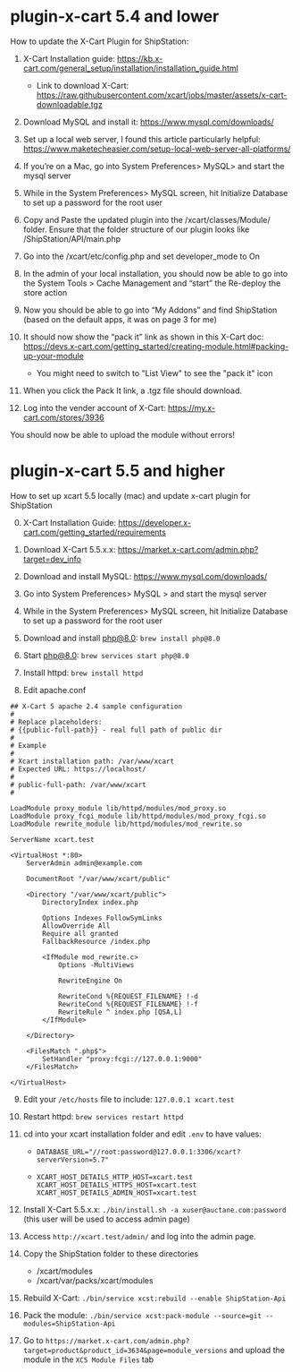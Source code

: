 # plugin-x-cart 5.4 and lower
How to update the X-Cart Plugin for ShipStation:

1. X-Cart Installation guide: https://kb.x-cart.com/general_setup/installation/installation_guide.html
    - Link to download X-Cart: https://raw.githubusercontent.com/xcart/jobs/master/assets/x-cart-downloadable.tgz

2. Download MySQL and install it: https://www.mysql.com/downloads/

3. Set up a local web server, I found this article particularly helpful: https://www.maketecheasier.com/setup-local-web-server-all-platforms/

4. If you’re on a Mac, go into System Preferences> MySQL> and start the mysql server

5. While in the System Preferences> MySQL screen, hit Initialize Database to set up a password for the root user

6. Copy and Paste the updated plugin into the <Web Server directory>/xcart/classes/Module/ folder. Ensure that the folder structure of our plugin looks like /ShipStation/API/main.php

7. Go into the <xcart installation directory>/xcart/etc/config.php and set developer_mode to On

8. In the admin of your local installation, you should now be able to go into the System Tools > Cache Management and “start” the Re-deploy the store action

9. Now you should be able to go into “My Addons” and find ShipStation (based on the default apps, it was on page 3 for me)

10. It should now show the “pack it” link as shown in this X-Cart doc:  https://devs.x-cart.com/getting_started/creating-module.html#packing-up-your-module
    - You might need to switch to "List View" to see the "pack it" icon

11. When you click the Pack It link, a .tgz file should download.

12. Log into the vender account of X-Cart: https://my.x-cart.com/stores/3936

You should now be able to upload the module without errors!

# plugin-x-cart 5.5 and higher
How to set up xcart 5.5 locally (mac) and update x-cart plugin for ShipStation

0. X-Cart Installation Guide: https://developer.x-cart.com/getting_started/requirements

1. Download X-Cart 5.5.x.x: https://market.x-cart.com/admin.php?target=dev_info

2. Download and install MySQL: https://www.mysql.com/downloads/

3. Go into System Preferences> MySQL > and start the mysql server

4. While in the System Preferences> MySQL screen, hit Initialize Database to set up a password for the root user

5. Download and install php@8.0: `brew install php@8.0`

6. Start php@8.0: `brew services start php@8.0`

7. Install httpd: `brew install httpd`

8. Edit apache.conf

```
## X-Cart 5 apache 2.4 sample configuration
#
# Replace placeholders:
# {{public-full-path}} - real full path of public dir
#
# Example
#
# Xcart installation path: /var/www/xcart
# Expected URL: https://localhost/
#
# public-full-path: /var/www/xcart
#

LoadModule proxy_module lib/httpd/modules/mod_proxy.so
LoadModule proxy_fcgi_module lib/httpd/modules/mod_proxy_fcgi.so
LoadModule rewrite_module lib/httpd/modules/mod_rewrite.so

ServerName xcart.test

<VirtualHost *:80>
    ServerAdmin admin@example.com

    DocumentRoot "/var/www/xcart/public"

    <Directory "/var/www/xcart/public">
        DirectoryIndex index.php

        Options Indexes FollowSymLinks
        AllowOverride All
        Require all granted
        FallbackResource /index.php

        <IfModule mod_rewrite.c>
            Options -MultiViews

            RewriteEngine On

            RewriteCond %{REQUEST_FILENAME} !-d
            RewriteCond %{REQUEST_FILENAME} !-f
            RewriteRule ^ index.php [QSA,L]
        </IfModule>

    </Directory>

    <FilesMatch ".php$">
        SetHandler "proxy:fcgi://127.0.0.1:9000"
    </FilesMatch>

</VirtualHost>
```

9. Edit your `/etc/hosts` file to include: `127.0.0.1 xcart.test`

10. Restart httpd: `brew services restart httpd`

11. cd into your xcart installation folder and edit `.env` to have values:
    -   ```
        DATABASE_URL="//root:password@127.0.0.1:3306/xcart?serverVersion=5.7"
        ```
    -   ```
        XCART_HOST_DETAILS_HTTP_HOST=xcart.test
        XCART_HOST_DETAILS_HTTPS_HOST=xcart.test
        XCART_HOST_DETAILS_ADMIN_HOST=xcart.test
        ```

12. Install X-Cart 5.5.x.x: `./bin/install.sh -a xuser@auctane.com:password` (this user will be used to access admin page)

13. Access `http://xcart.test/admin/` and log into the admin page.

14. Copy the ShipStation folder to these directories
    - <xcart installation directory>/xcart/modules
    - <xcart installation directory>/xcart/var/packs/xcart/modules

15. Rebuild X-Cart: `./bin/service xcst:rebuild --enable ShipStation-Api`

16. Pack the module: `./bin/service xcst:pack-module --source=git --modules=ShipStation-Api`

17. Go to `https://market.x-cart.com/admin.php?target=product&product_id=3634&page=module_versions` and upload the module in the `XC5 Module Files` tab